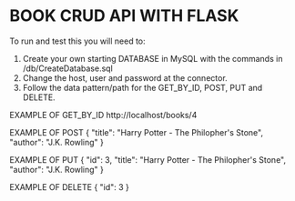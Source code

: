 # BOOK CRUD API WITH FLASK

To run and test this you will need to:

1. Create your own starting DATABASE in MySQL with the commands in /db/CreateDatabase.sql
2. Change the host, user and password at the connector.
3. Follow the data pattern/path for the GET_BY_ID, POST, PUT and DELETE.

EXAMPLE OF GET_BY_ID
http://localhost/books/4

EXAMPLE OF POST
{
    "title": "Harry Potter - The Philopher's Stone",
    "author": "J.K. Rowling"
}

EXAMPLE OF PUT
{
    "id": 3,
    "title": "Harry Potter - The Philopher's Stone",
    "author": "J.K. Rowling"
}

EXAMPLE OF DELETE
{
    "id": 3
}